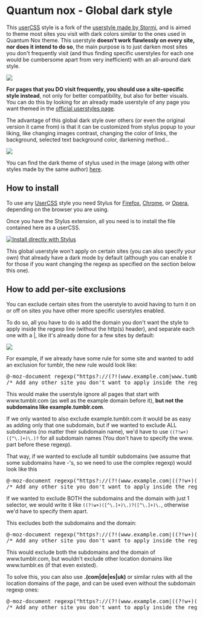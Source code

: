 <h1>Quantum nox - Global dark style</h1>
<p>This <a href="https://github.com/openstyles/stylus/wiki/UserCSS">userCSS</a> style is a fork of the <a href="https://userstyles.org/styles/31267/global-dark-style-changes-everything-to-dark">userstyle made by Stormi</a>, and is aimed to theme most sites you visit with dark colors similar to the ones used in Quantum Nox theme. This userstyle <b>doesn't work flawlessly on every site, nor does it intend to do so</b>, the main purpose is to just darken most sites you don't frequently visit (and thus finding specific userstyles for each one would be cumbersome apart from very inefficient) with an all-around dark style.</p>

<img src="https://i.imgur.com/S34ylDn.png">

<p><b>For pages that you DO visit frequently, you should use a site-specific style instead</b>, not only for better compatibility, but also for better visuals. You can do this by looking for an already made userstyle of any page you want themed in the <a href="https://userstyles.org/">official userstyles page</a>.</p>

<p>The advantage of this global dark style over others (or even the original version it came from) is that it can be customized from stylus popup to your liking, like changing images contrast, changing the color of links, the background, selected text background color, darkening method...</p>

<img src="https://i.imgur.com/NOuJvbA.png">

<p>You can find the dark theme of stylus used in the image (along with other styles made by the same author) <a href="https://gitlab.com/RaitaroH/Stylus-DeepDark">here</a>.</p>

<h2>How to install</h2>
<p>To use any <a href="https://github.com/openstyles/stylus/wiki/UserCSS">UserCSS</a> style you need Stylus for <a href="https://addons.mozilla.org/en-US/firefox/addon/styl-us/">Firefox</a>, <a href="https://chrome.google.com/webstore/detail/stylus/clngdbkpkpeebahjckkjfobafhncgmne">Chrome</a>, or <a href="https://addons.opera.com/en-gb/extensions/details/stylus/">Opera</a>, depending on the browser you are using.</p>

<p>Once you have the Stylus extension, all you need is to install the file contained here as a userCSS.</p>

[![Install directly with Stylus](https://img.shields.io/badge/Install%20directly%20with-Stylus-00adad.svg)](https://raw.githubusercontent.com/Izheil/Quantum-Nox-Firefox-Dark-Full-Theme/master/Global%20dark%20userstyle/Quantum%20Nox%20-%20Global%20dark%20style.user.css)

<p>This global userstyle won't apply on certain sites (you can also specify your own) that already have a dark mode by default (although you can enable it for those if you want changing the regexp as specified on the section below this one).</p>

<h2>How to add per-site exclusions</h2>
<p>You can exclude certain sites from the userstyle to avoid having to turn it on or off on sites you have other more specific userstyles enabled.</p>

<p>To do so, all you have to do is add the domain you don't want the style to apply inside the regexp line (without the http(s) header), and separate each one with a |, like it's already done for a few sites by default:</p>

<img src="https://i.imgur.com/eaeJP0D.png">

<p>For example, if we already have some rule for some site and wanted to add an exclusion for tumblr, the new rule would look like:</p>

<pre>
@-moz-document regexp("https?://(?!(www.example.com|www.tumblr.com)).*") {
/* Add any other site you don't want to apply inside the regexp encased between |'s ^ */
</pre> 

<p>This would make the userstyle ignore all pages that start with www.tumblr.com (as well as the example domain before it), <b>but not the subdomains like example.tumblr.com</b>.</p>
<p>If we only wanted to also exclude example.tumblr.com it would be as easy as adding only that one subdomain, but if we wanted to exclude ALL subdomains (no matter their subdomain name), we'd have to use <code>((?!w+)([^\.]+)\.)?</code> for all subdomain names (You don't have to specify the www. part before these regexp).</p>

<p>That way, if we wanted to exclude all tumblr subdomains (we assume that some subdomains have -'s, so we need to use the complex regexp) would look like this</p>

<pre>
@-moz-document regexp("https?://(?!(www.example.com|((?!w+)([^\.]+)\.)?tumblr.com)).*") {
/* Add any other site you don't want to apply inside the regexp encased between |'s ^ */
</pre>

<p>If we wanted to exclude BOTH the subdomains and the domain with just 1 selector, we would write it like <code>((?!w+)([^\.]+)\.)?([^\.]+)\.</code>, otherwise we'd have to specify them apart.</p>

<p>This excludes both the subdomains and the domain:</p>

<pre>
@-moz-document regexp("https?://(?!(www.example.com|((?!w+)([^\.]+)\.)?([^\.]+)\.tumblr.com)).*") {
/* Add any other site you don't want to apply inside the regexp encased between |'s ^ */
</pre>

<p>This would exclude both the subdomains and the domain of www.tumblr.com, but wouldn't exclude other location domains like www.tumblr.es (if that even existed).</p>
<p>To solve this, you can also use <b>.(com|de|es|uk)</b> or similar rules with all the location domains of the page, and can be used even without the subdomain regexp ones:</p>

<pre>
@-moz-document regexp("https?://(?!(www.example.com|((?!w+)([^\.]+)\.)?([^\.]+)\.tumblr.(com|de|es|uk))).*") {
/* Add any other site you don't want to apply inside the regexp encased between |'s ^ */
</pre>